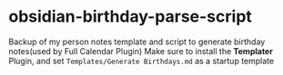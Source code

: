 # obsidian-birthday-parse-script

Backup of my person notes template and script to generate birthday notes(used by Full Calendar Plugin)
Make sure to install the **Templater** Plugin, and set `Templates/Generate Birthdays.md` as a startup template
